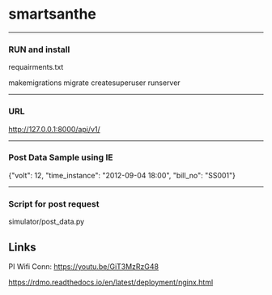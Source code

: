 # smartsanthe
_________________

### RUN and install

requairments.txt

makemigrations
migrate
createsuperuser
runserver
_______
### URL

http://127.0.0.1:8000/api/v1/

____________
### Post Data Sample using IE

{"volt": 12, "time_instance": "2012-09-04 18:00", "bill_no": "SS001"}

____________
### Script for post request

simulator/post_data.py

Links
-----
PI Wifi Conn: https://youtu.be/GiT3MzRzG48


https://rdmo.readthedocs.io/en/latest/deployment/nginx.html
